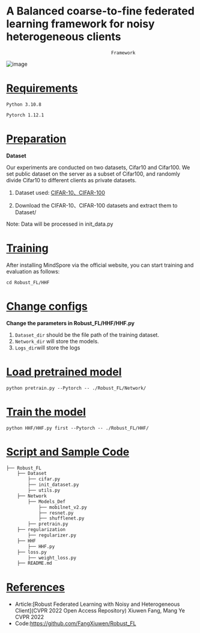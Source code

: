 # A Balanced coarse-to-fine federated learning framework for noisy heterogeneous clients
                                           Framework
 ![image](https://github.com/01jyn/Robust-FL/assets/95575818/1e4d4a8d-4c86-4366-83fe-a8bdf1643e88)

# [Requirements](#contents) 
    Python 3.10.8  
  
    Pytorch 1.12.1
  
# [Preparation](#contents)  
**Dataset**

  Our experiments are conducted on two datasets, Cifar10 and Cifar100. We set public dataset on the server 
  as a subset of Cifar100, and randomly divide Cifar10 to different clients as private datasets.

  1. Dataset used: [CIFAR-10、CIFAR-100](http://www.cs.toronto.edu/~kriz/cifar.html)

  2. Download the CIFAR-10、CIFAR-100 datasets and extract them to Dataset/

Note: Data will be processed in init_data.py

# [Training](#contents)

After installing MindSpore via the official website, you can start training and evaluation as follows:
```
cd Robust_FL/HHF
```
# [Change configs](#contents)  
  **Change the parameters in Robust_FL/HHF/HHF.py**

1. ```Dataset_dir``` should be the file path of the training dataset.
2.  ```Network_dir``` will store the models. 
3.  ```Logs_dir```will store the logs
   
# [Load pretrained model](#contents)

   ```python pretrain.py --Pytorch -- ./Robust_FL/Network/```

 # [Train the model](#contents)
 ```python HHF/HHF.py first --Pytorch -- ./Robust_FL/HHF/```

# [Script and Sample Code](#contents)
```bash
├── Robust_FL
    ├── Dataset
        ├── cifar.py
        ├── init_dataset.py
        ├── utils.py
    ├── Network
        ├── Models_Def
            ├── mobilnet_v2.py
            ├── resnet.py
            ├── shufflenet.py
        ├── pretrain.py
    ├── regularization
        ├── regularizer.py
    ├── HHF
        ├── HHF.py       
    ├── loss.py
        ├── weight_loss.py
    ├── README.md
```
# [References](#contents)
- Article:[Robust Federated Learning with Noisy and Heterogeneous Client](CVPR 2022 Open Access Repository)
  Xiuwen Fang, Mang Ye CVPR 2022
- Code:https://github.com/FangXiuwen/Robust_FL
